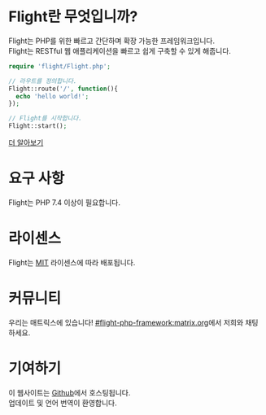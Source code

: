 # Flight란 무엇입니까?

Flight는 PHP를 위한 빠르고 간단하며 확장 가능한 프레임워크입니다.  
Flight는 RESTful 웹 애플리케이션을 빠르고 쉽게 구축할 수 있게 해줍니다.

``` php
require 'flight/Flight.php';

// 라우트를 정의합니다.
Flight::route('/', function(){
  echo 'hello world!';
});

// Flight를 시작합니다.
Flight::start();
```

[더 알아보기](learn)

# 요구 사항

Flight는 PHP 7.4 이상이 필요합니다.

# 라이센스

Flight는 [MIT](https://github.com/mikecao/flight/blob/master/LICENSE) 라이센스에 따라 배포됩니다.

# 커뮤니티

우리는 매트릭스에 있습니다! [#flight-php-framework:matrix.org](https://matrix.to/#/#flight-php-framework:matrix.org)에서 저희와 채팅하세요.

# 기여하기

이 웹사이트는 [Github](https://github.com/mikecao/flightphp.com)에서 호스팅됩니다.  
업데이트 및 언어 번역이 환영합니다.
